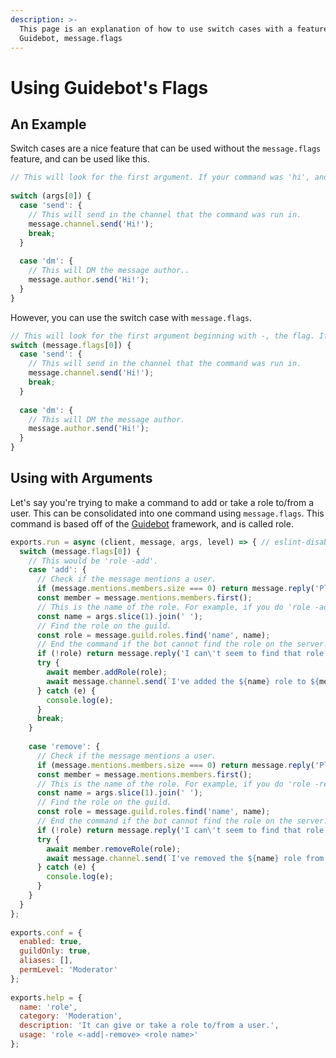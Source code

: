 ```yaml
---
description: >-
  This page is an explanation of how to use switch cases with a feature in
  Guidebot, message.flags
---
```


# Using Guidebot's Flags

## An Example

Switch cases are a nice feature that can be used without the `message.flags` feature, and can be used like this.

```javascript
// This will look for the first argument. If your command was 'hi', and you did 'hi send', it would send 'Hi!' to the channel.
 
switch (args[0]) {  
  case 'send': {
    // This will send in the channel that the command was run in.
    message.channel.send('Hi!');
    break;
  }
 
  case 'dm': {
    // This will DM the message author..
    message.author.send('Hi!');
  }
}
```

However, you can use the switch case with `message.flags`.

```javascript
// This will look for the first argument beginning with -, the flag. If your command was 'hi', and you did 'hi -send', it would send 'Hi!' to the channel.
switch (message.flags[0]) {
  case 'send': {
    // This will send in the channel that the command was run in.
    message.channel.send('Hi!');
    break;
  }
 
  case 'dm': {
    // This will DM the message author.
    message.author.send('Hi!');
  }
}
```

## Using with Arguments

Let's say you're trying to make a command to add or take a role to/from a user. This can be consolidated into one command using `message.flags`. This command is based off of the [Guidebot](https://github.com/AnIdiotsGuide/guidebot) framework, and is called role.

```javascript
exports.run = async (client, message, args, level) => { // eslint-disable-line no-unused-vars 
  switch (message.flags[0]) {
    // This would be 'role -add'.
    case 'add': {
      // Check if the message mentions a user.
      if (message.mentions.members.size === 0) return message.reply('Please mention a user to give the role to.');
      const member = message.mentions.members.first();
      // This is the name of the role. For example, if you do 'role -add @York#2400 The Idiot Himself', the name of the role would be 'The Idiot Himself'.
      const name = args.slice(1).join(' ');
      // Find the role on the guild.
      const role = message.guild.roles.find('name', name);
      // End the command if the bot cannot find the role on the server.
      if (!role) return message.reply('I can\'t seem to find that role.');
      try {
        await member.addRole(role);
        await message.channel.send(`I've added the ${name} role to ${member.dsiplayName}.`);
      } catch (e) {
        console.log(e);
      }
      break;
    }
 
    case 'remove': {
      // Check if the message mentions a user.
      if (message.mentions.members.size === 0) return message.reply('Please mention a user to take the role from.');
      const member = message.mentions.members.first();
      // This is the name of the role. For example, if you do 'role -remove @York#2400 The Idiot Himself', the name of the role would be 'The Idiot Himself'.
      const name = args.slice(1).join(' ');
      // Find the role on the guild.
      const role = message.guild.roles.find('name', name);
      // End the command if the bot cannot find the role on the server.
      if (!role) return message.reply('I can\'t seem to find that role.');
      try {
        await member.removeRole(role);
        await message.channel.send(`I've removed the ${name} role from ${member.displayName}.`);
      } catch (e) {
        console.log(e);
      }
    }
  }
};
 
exports.conf = {
  enabled: true,
  guildOnly: true,
  aliases: [],
  permLevel: 'Moderator'
};
 
exports.help = {
  name: 'role',
  category: 'Moderation',
  description: 'It can give or take a role to/from a user.',
  usage: 'role <-add|-remove> <role name>'
};
```

